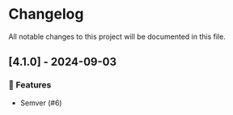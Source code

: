 # Changelog

All notable changes to this project will be documented in this file.

## [4.1.0] - 2024-09-03

### 🚀 Features

- Semver (#6)

<!-- generated by git-cliff -->
